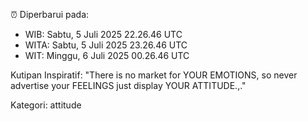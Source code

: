 ⏰ Diperbarui pada:
- WIB: Sabtu, 5 Juli 2025 22.26.46 UTC
- WITA: Sabtu, 5 Juli 2025 23.26.46 UTC
- WIT: Minggu, 6 Juli 2025 00.26.46 UTC

Kutipan Inspiratif:
"There is no market for YOUR EMOTIONS, so never advertise your FEELINGS just display YOUR ATTITUDE.,."


Kategori: attitude

